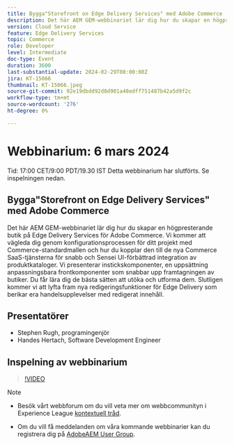 ```yaml
---
title: Bygga"Storefront on Edge Delivery Services" med Adobe Commerce
description: Det här AEM GEM-webbinariet lär dig hur du skapar en högpresterande butik på Edge Delivery Services för Adobe Commerce. Vi kommer att vägleda dig genom konfigurationsprocessen för ditt projekt med Commerce-standardmallen och hur du kopplar den till de nya Commerce SaaS-tjänsterna för snabb och Sensei UI-förbättrad integration av produktkataloger. Vi presenterar instickskomponenter, en uppsättning anpassningsbara frontkomponenter som snabbar upp framtagningen av butiker. Du får lära dig de bästa sätten att utöka och utforma dem. Slutligen kommer vi att lyfta fram nya redigeringsfunktioner för Edge Delivery som berikar era handelsupplevelser med redigerat innehåll.
version: Cloud Service
feature: Edge Delivery Services
topic: Commerce
role: Developer
level: Intermediate
doc-type: Event
duration: 3600
last-substantial-update: 2024-02-29T00:00:00Z
jira: KT-15066
thumbnail: KT-15066.jpeg
source-git-commit: 92e19dbdd92d8d901a48edff751487b42a5d9f2c
workflow-type: tm+mt
source-wordcount: '276'
ht-degree: 0%

---
```


# Webbinarium: 6 mars 2024

Tid: 17:00 CET/9:00 PDT/19.30 IST Detta webbinarium har slutförts. Se inspelningen nedan.

## Bygga&quot;Storefront on Edge Delivery Services&quot; med Adobe Commerce

Det här AEM GEM-webbinariet lär dig hur du skapar en högpresterande butik på Edge Delivery Services för Adobe Commerce. Vi kommer att vägleda dig genom konfigurationsprocessen för ditt projekt med Commerce-standardmallen och hur du kopplar den till de nya Commerce SaaS-tjänsterna för snabb och Sensei UI-förbättrad integration av produktkataloger. Vi presenterar instickskomponenter, en uppsättning anpassningsbara frontkomponenter som snabbar upp framtagningen av butiker. Du får lära dig de bästa sätten att utöka och utforma dem. Slutligen kommer vi att lyfta fram nya redigeringsfunktioner för Edge Delivery som berikar era handelsupplevelser med redigerat innehåll.

## Presentatörer

* Stephen Rugh, programingenjör
* Handes Hertach, Software Development Engineer

## Inspelning av webbinarium

>[!VIDEO](https://video.tv.adobe.com/v/3427729)

>[!NOTE]
> 
>* Besök vårt webbforum om du vill veta mer om webbcommunityn i Experience League [kontextuell tråd](https://adobe.ly/48m4dEm).
>
>* Om du vill få meddelanden om våra kommande webbinarier kan du registrera dig på [AdobeAEM User Group](https://aem-augs.adobe.com/).

